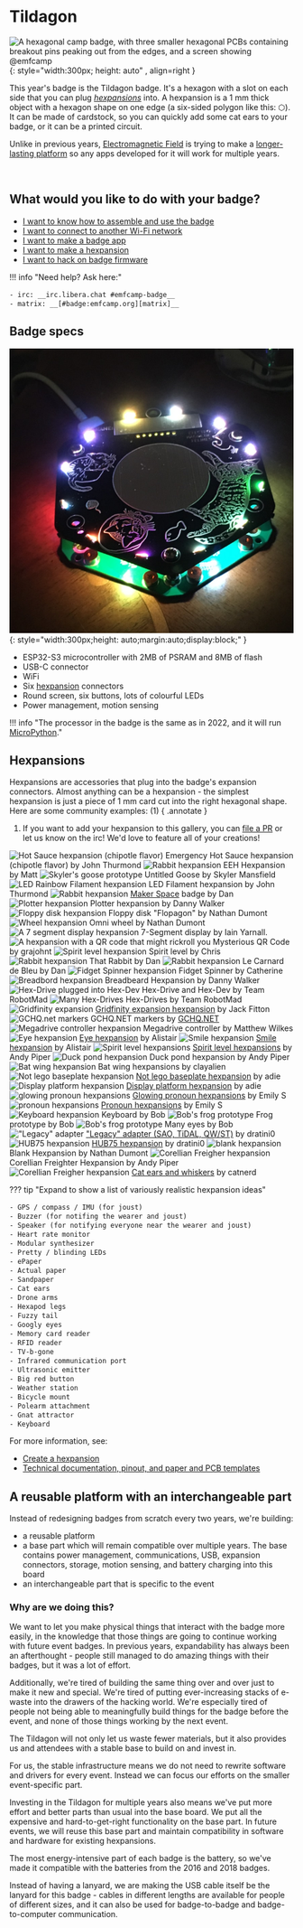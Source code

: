 # Tildagon

![A hexagonal camp badge, with three smaller hexagonal PCBs containing breakout pins peaking out from the edges, and a screen showing @emfcamp](images/badge-photos/badge-with-screen.jpg "Tildagon with attached Hexpansions and screen"){: style="width:300px; height: auto" , align=right }

This year's badge is the Tildagon badge. It's a hexagon with a slot on each side that you can plug _[hexpansions](#hexpansions)_ into. A hexpansion is a 1 mm thick object with a hexagon shape on one edge (a six-sided polygon like this: ⬡). It can be made of cardstock, so you can quickly add some cat ears to your badge, or it can be a printed circuit.

Unlike in previous years, [Electromagnetic Field](https://www.emfcamp.org/) is trying to make a [longer-lasting platform](#a-reusable-platform-with-an-interchangeable-part) so any apps developed for it will work for multiple years.

<br>

## What would you like to do with your badge?

<div class="grid cards" markdown>

- [I want to know how to assemble and use the badge](using-the-badge/end-user-manual.md)
- [I want to connect to another Wi-Fi network](using-the-badge/connect-to-wifi.md)
- [I want to make a badge app](tildagon-apps/development.md)
- [I want to make a hexpansion](hexpansions/creating-hexpansions.md)
- [I want to hack on badge firmware](tildagon-firmware/index.md)

</div>

!!! info "Need help? Ask here:"

    - irc: __irc.libera.chat #emfcamp-badge__
    - matrix: __[#badge:emfcamp.org][matrix]__

## Badge specs

![A hexagonal camp badge, made up of two PCBs with a gap between them, lit by RGB LEDs on top, with more LEDs shining inside. It has illustrations of cats on the silkscreen.](images/badge-photos/badge-in-the-dark.jpg "Tildagon in the dark"){: style="width:300px;height: auto;margin:auto;display:block;" }

- ESP32-S3 microcontroller with 2MB of PSRAM and 8MB of flash
- USB-C connector
- WiFi
- Six [hexpansion](#hexpansions) connectors
- Round screen, six buttons, lots of colourful LEDs
- Power management, motion sensing

!!! info "The processor in the badge is the same as in 2022, and it will run [MicroPython](https://micropython.org/)."

## Hexpansions

<!--hexpansions-definition-start-->
Hexpansions are accessories that plug into the badge's expansion connectors. Almost anything can be a hexpansion - the simplest hexpansion is just a piece of 1 mm card cut into the right hexagonal shape. Here are some community examples: (1)
{ .annotate }

1.  If you want to add your hexpansion to this gallery, you can [file a PR](https://github.com/emfcamp/badge-2024-documentation/blob/main/docs/index.md) or let us know on the irc! We'd love to feature all of your creations!
<!--hexpansions-definition-end-->

<div class="scroll-container">
<!--hexpansions-start-->
  <span class="img-container">
    <img src="/images/hexpansions/tabasco.jpg" alt="Hot Sauce hexpansion (chipotle flavor)">
    <span class="label">Emergency Hot Sauce hexpansion (chipotle flavor) by John Thurmond</span>
  </span>
  <span class="img-container">
    <img src="/images/hexpansions/eeh.gif" alt="Rabbit hexpansion">
    <span class="label">EEH Hexpansion by Matt</span>
  </span>
  <span class="img-container">
    <img src="/images/hexpansions/goose.png" alt="Skyler's goose prototype">
    <span class="label">Untitled Goose by Skyler Mansfield</span>
  </span>
  <span class="img-container">
    <img src="/images/hexpansions/rainbow.jpg" alt="LED Rainbow Filament hexpansion">
    <span class="label">LED Filament hexpansion by John Thurmond</span>
  </span>
  <span class="img-container">
    <img src="/images/hexpansions/makerspace.gif" alt="Rabbit hexpansion">
    <span class="label"><a href="https://www.makerspace.org.uk/">Maker Space</a> badge by Dan</span>
  </span>
  <span class="img-container">
    <img src="/images/hexpansions/plotter.gif" alt="Plotter hexpansion">
    <span class="label">Plotter hexpansion by Danny Walker</span>
  </span>
  <span class="img-container">
    <img src="/images/hexpansions/floppy-disk.jpg" alt="Floppy disk hexpansion">
    <span class="label">Floppy disk "Flopagon" by Nathan Dumont</span>
  </span>
  <span class="img-container">
    <img src="/images/hexpansions/wheel.jpg" alt="Wheel hexpansion">
    <span class="label">Omni wheel by Nathan Dumont</span>
  </span>
  <span class="img-container">
    <img src="/images/hexpansions/segment-display.jpg" alt="A 7 segment display hexpansion">
    <span class="label">7-Segment display by Iain Yarnall.</span>
  </span>
  <span class="img-container">
    <img src="/images/hexpansions/mysterious-qr.jpg" alt="A hexpansion with a QR code that might rickroll you">
    <span class="label">Mysterious QR Code by grajohnt</span>
  </span>
  <span class="img-container">
    <img src="/images/badge-photos/hexpansion.png" alt="Spirit level hexpansion">
    <span class="label">Spirit level by Chris</span>
  </span>
  <span class="img-container">
    <img src="/images/hexpansions/rabbit.jpg" alt="Rabbit hexpansion">
    <span class="label">That Rabbit by Dan</span>
  </span>
  <span class="img-container">
    <img src="/images/hexpansions/duck.jpg" alt="Rabbit hexpansion">
    <span class="label">Le Carnard de Bleu by Dan</span>
  </span>
  <span class="img-container">
    <img src="/images/hexpansions/fidget.jpg" alt="Fidget Spinner hexpansion">
    <span class="label">Fidget Spinner by Catherine</span>
  </span>
  <span class="img-container">
    <img src="/images/hexpansions/breadbeard.jpg" alt="Breadbord hexpansion">
    <span class="label">Breadbeard Hexpansion by Danny Walker</span>
  </span>
  <span class="img-container">
    <img src="/images/hexpansions/robotmad.jpg" alt="Hex-Drive plugged into Hex-Dev">
    <span class="label">Hex-Drive and Hex-Dev by Team RobotMad</span>
  </span>
  <span class="img-container">
    <img src="/images/hexpansions/robotmad2.jpg" alt="Many Hex-Drives">
    <span class="label">Hex-Drives by Team RobotMad</span>
  </span>
  <span class="img-container">
    <img src="/images/hexpansions/gridfinity-expansion.webp" alt="Gridfinity expansion">
    <span class="label"><a href="https://www.printables.com/model/883719-emf-tildagon-hexpansion-gridfinity">Gridfinity expansion hexpansion</a> by Jack Fitton</span>
  </span>
  <span class="img-container">
    <img src="/images/hexpansions/markers.jpg" alt="GCHQ.net markers">
    <span class="label">GCHQ.NET markers by <a href="https://gchq.net/">GCHQ.NET</a></span>
  </span>
  <span class="img-container">
    <img src="/images/hexpansions/cable.jpg" alt="Megadrive controller hexpansion">
    <span class="label">Megadrive controller by Matthew Wilkes</span>
  </span>
  <span class="img-container">
    <img src="/images/hexpansions/eyes.jpg" alt="Eye hexpansion">
    <span class="label"><a href="https://www.thingiverse.com/thing:6633547">Eye hexpansion</a> by Alistair</span>
  </span>
  <span class="img-container">
    <img src="/images/hexpansions/smile.webp" alt="Smile hexpansion">
    <span class="label"><a href="https://www.thingiverse.com/thing:6635025">Smile hexpansion</a> by Alistair</span>
  </span>
  <span class="img-container">
    <img src="/images/hexpansions/spirits.jpg" alt="Spirit level hexpansions">
    <span class="label"><a href="https://www.printables.com/model/893545-spirit-level-hexpansions">Spirit level hexpansions</a> by Andy Piper</span>
  </span>
  <span class="img-container">
    <img src="/images/hexpansions/duckpond.jpg" alt="Duck pond hexpansion">
    <span class="label">Duck pond hexpansion by Andy Piper</span>
  </span>
  <span class="img-container">
    <img src="/images/hexpansions/batwings.jpg" alt="Bat wing hexpansion">
    <span class="label">Bat wing hexpansions by clayalien</span>
  </span>
  <span class="img-container">
    <img src="/images/hexpansions/not_lego_but_compatible.webp" alt="Not lego baseplate hexpansion">
    <span class="label"><a href="https://www.printables.com/model/894472-not-lego-baseplate-hexpansion">Not lego baseplate hexpansion</a> by adie</span>
  </span>
  <span class="img-container">
    <img src="/images/hexpansions/display.webp" alt="Display platform hexpansion">
    <span class="label"><a href="https://www.printables.com/model/894438-display-platform-hexpansion">Display platform hexpansion</a> by adie</span>
  </span>
  <span class="img-container">
    <img src="/images/hexpansions/glonouns.jpg" alt="glowing pronoun hexpansions">
    <span class="label"><a href="https://www.printables.com/model/885935-pronoun-hexpansion">Glowing pronoun hexpansions</a> by Emily S</span>
  </span>
  <span class="img-container">
    <img src="/images/hexpansions/pronouns.jpg" alt="pronoun hexpansions">
    <span class="label"><a href="https://www.printables.com/model/885935-pronoun-hexpansion">Pronoun hexpansions</a> by Emily S</span>
  </span>
  <span class="img-container">
    <img src="/images/hexpansions/keyboard.png" alt="Keyboard hexpansion">
    <span class="label">Keyboard by Bob</span>
  </span>
  <span class="img-container">
    <img src="/images/hexpansions/bob-frog.jpg" alt="Bob's frog prototype">
    <span class="label">Frog prototype by Bob</span>
  </span>
  <span class="img-container">
    <img src="/images/hexpansions/eyes-lit.gif" alt="Bob's frog prototype">
    <span class="label">Many eyes by Bob</span>
  </span>
  <span class="img-container">
    <img src="/images/hexpansions/sao.jpg" alt="&quot;Legacy&quot; adapter">
    <span class="label"><a href="https://github.com/dratini0/legacy-adapter-hexpansion">&quot;Legacy&quot; adapter (SAO, TiDAL, QW/ST)</a> by dratini0</span>
  </span>
  <span class="img-container">
    <img src="/images/hexpansions/hub75.jpg" alt="HUB75 hexpansion">
    <span class="label"><a href="https://github.com/dratini0/hub75-hexpansion">HUB75 hexpansion</a> by dratini0</span>
  </span>
  <span class="img-container">
    <img src="/images/hexpansions/blank.jpg" alt="blank hexpansion">
    <span class="label">Blank Hexpansion by Nathan Dumont</span>
  </span>
  <span class="img-container">
    <img src="/images/hexpansions/falcon.jpg" alt="Corellian Freigher hexpansion">
    <span class="label">Corellian Freighter Hexpansion by Andy Piper</span>
  </span>
  <span class="img-container">
    <img src="/images/hexpansions/catear.webp" alt="Corellian Freigher hexpansion">
    <span class="label"><a href="https://www.printables.com/de/model/888105-catear-and-whisker-hexpansion">Cat ears and whiskers</a> by catnerd</span>
  </span>
<!--hexpansions-end-->
</div>

??? tip "Expand to show a list of variously realistic hexpansion ideas"

    - GPS / compass / IMU (for joust)
    - Buzzer (for notifing the wearer and joust)
    - Speaker (for notifying everyone near the wearer and joust)
    - Heart rate monitor
    - Modular synthesizer
    - Pretty / blinding LEDs
    - ePaper
    - Actual paper
    - Sandpaper
    - Cat ears
    - Drone arms
    - Hexapod legs
    - Fuzzy tail
    - Googly eyes
    - Memory card reader
    - RFID reader
    - TV-b-gone
    - Infrared communication port
    - Ultrasonic emitter
    - Big red button
    - Weather station
    - Bicycle mount
    - Polearm attachment
    - Gnat attractor
    - Keyboard

For more information, see:

- [Create a hexpansion](hexpansions/creating-hexpansions.md)
- [Technical documentation, pinout, and paper and PCB templates][badge-2024-hardware]

## A reusable platform with an interchangeable part

Instead of redesigning badges from scratch every two years, we're building:

- a reusable platform
- a base part which will remain compatible over multiple years.
  The base contains power management, communications, USB, expansion connectors, storage, motion sensing, and battery charging into this board
- an interchangeable part that is specific to the event

### Why are we doing this?

We want to let you make physical things that interact with the badge more easily, in the knowledge that those things are going to continue working with future event badges. In previous years, expandability has always been an afterthought - people still managed to do amazing things with their badges, but it was a lot of effort.

Additionally, we're tired of building the same thing over and over just to make it new and special. We're tired of putting ever-increasing stacks of e-waste into the drawers of the hacking world. We're especially tired of people not being able to meaningfully build things for the badge before the event, and none of those things working by the next event.

The Tildagon will not only let us waste fewer materials, but it also provides us and attendees with a stable base to build on and invest in.

For us, the stable infrastructure means we do not need to rewrite software and drivers for every event. Instead we can focus our efforts on the smaller event-specific part.

Investing in the Tildagon for multiple years also means we've put more effort and better parts than usual into the base board. We put all the expensive and hard-to-get-right functionality on the base part. In future events, we will reuse this base part and maintain compatibility in software and hardware for existing hexpansions.

The most energy-intensive part of each badge is the battery, so we've made it compatible with the batteries from the 2016 and 2018 badges.

Instead of having a lanyard, we are making the USB cable itself be the lanyard for this badge - cables in different lengths are available for people of different sizes, and it can also be used for badge-to-badge and badge-to-computer communication.

[badge-2024-hardware]: https://github.com/emfcamp/badge-2024-hardware
[badge-2024-software]: https://www.github.com/emfcamp/badge-2024-software
[badge-2024-documentation]: https://www.github.com/emfcamp/badge-2024-documentation
[badge-2024-app-store]: https://www.github.com/emfcamp/badge-2024-app-store
[badge-tent-volunteering]: ./badge-tent-volunteering.md
[matrix]: https://matrix.to/#/#badge:emfcamp.org
